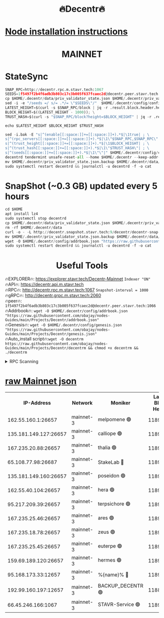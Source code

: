 <h1 align="center"> 🔥Decentr🔥</h1>

[Node installation instructions](https://github.com/obajay/nodes-Guides/tree/main/Projects/Decentr)
=
<h1 align="center"> MAINNET</h1>

# StateSync
```python
SNAP_RPC=http://decentr.rpc.m.stavr.tech:1067
SEEDS=1f5497f2b4f6adb3b803c17c3b005f637fcaec2d@decentr.peer.stavr.tech:1066
cp $HOME/.decentr/data/priv_validator_state.json $HOME/.decentr/priv_validator_state.json.backup
sed -i -e "/seeds =/ s/= .*/= \"$SEEDS\"/"  $HOME/.decentr/config/config.toml
LATEST_HEIGHT=$(curl -s $SNAP_RPC/block | jq -r .result.block.header.height); \
BLOCK_HEIGHT=$((LATEST_HEIGHT - 1000)); \
TRUST_HASH=$(curl -s "$SNAP_RPC/block?height=$BLOCK_HEIGHT" | jq -r .result.block_id.hash)

echo $LATEST_HEIGHT $BLOCK_HEIGHT $TRUST_HASH

sed -i.bak -E "s|^(enable[[:space:]]+=[[:space:]]+).*$|\1true| ; \
s|^(rpc_servers[[:space:]]+=[[:space:]]+).*$|\1\"$SNAP_RPC,$SNAP_RPC\"| ; \
s|^(trust_height[[:space:]]+=[[:space:]]+).*$|\1$BLOCK_HEIGHT| ; \
s|^(trust_hash[[:space:]]+=[[:space:]]+).*$|\1\"$TRUST_HASH\"| ; \
s|^(seeds[[:space:]]+=[[:space:]]+).*$|\1\"\"|" $HOME/.decentr/config/config.toml
decentrd tendermint unsafe-reset-all --home $HOME/.decentr --keep-addr-book
mv $HOME/.decentr/priv_validator_state.json.backup $HOME/.decentr/data/priv_validator_state.json
sudo systemctl restart decentrd && journalctl -u decentrd -f -o cat
```
# SnapShot (~0.3 GB) updated every 5 hours
```python
cd $HOME
apt install lz4
sudo systemctl stop decentrd
cp $HOME/.decentr/data/priv_validator_state.json $HOME/.decentr/priv_validator_state.json.backup
rm -rf $HOME/.decentr/data
curl -o - -L http://decentr.snapshot.stavr.tech:9/decentr/decentr-snap.tar.lz4 | lz4 -c -d - | tar -x -C $HOME/.decentr --strip-components 2
mv $HOME/.decentr/priv_validator_state.json.backup $HOME/.decentr/data/priv_validator_state.json
wget -O $HOME/.decentr/config/addrbook.json "https://raw.githubusercontent.com/obajay/nodes-Guides/main/Projects/Decentr/addrbook.json"
sudo systemctl restart decentrd && journalctl -u decentrd -f -o cat
```

 <h1 align="center"> Useful Tools</h1>

🔥EXPLORER🔥:     https://explorer.stavr.tech/Decentr-Mainnet        `Indexer "ON"` \
🔥API🔥:          https://decentr.api.m.stavr.tech \
🔥RPC🔥:          http://decentr.rpc.m.stavr.tech:1067              `Snapshot-interval = 1000` \
🔥gRPC🔥:         http://decentr.grpc.m.stavr.tech:2060 \
🔥peer🔥:         `1f5497f2b4f6adb3b803c17c3b005f637fcaec2d@decentr.peer.stavr.tech:1066` \
🔥Addrbook🔥:  `wget -O $HOME/.decentr/config/addrbook.json "https://raw.githubusercontent.com/obajay/nodes-Guides/main/Projects/Decentr/addrbook.json"` \
🔥Genesis🔥:  `wget -O $HOME/.decentr/config/genesis.json "https://raw.githubusercontent.com/obajay/nodes-Guides/main/Projects/Decentr/genesis.json"` \
🔥Auto_install script🔥:`wget -O decentrm https://raw.githubusercontent.com/obajay/nodes-Guides/main/Projects/Decentr/decentrm && chmod +x decentrm && ./decentrm`

<details>
<summary>RPC Scanning</summary>

<h2 align="center"> We scan nodes in real time every 4 hours. And we provide the final result of RPC endpoints.
We cannot influence the operation of these nodes in any way. </h2>


```python
If Voting Power is higher than 0 --> then the Node is a validator of the network and may be subject to attack and be a potential threat to the chain.
```
```python
We marked such validators with a red symbol
```

</details>

[raw Mainnet json](https://rpc-check.decentrm.stavr.tech/decentrm/rpc-decentrm-result.json)
=



<table><tr><th>IP-Address</th><th>Network</th><th>Moniker</th><th>Latest Block Height</th><th>Earliest Block Height</th><th>Catching Up</th><th>Tx Index</th><th>Voting Power</th><th>Scan Time</th></tr><tr><td>162.55.160.1:26657</td><td>mainnet-3</td><td>melpomene 🟢</td><td>11893106</td><td>1688950</td><td>False</td><td>on</td><td>0</td><td>2023-12-09T21:09:48.776915733UTC</td></tr><tr><td>135.181.149.127:26657</td><td>mainnet-3</td><td>calliope 🟢</td><td>11893107</td><td>1688950</td><td>False</td><td>on</td><td>0</td><td>2023-12-09T21:09:49.744700069UTC</td></tr><tr><td>167.235.20.88:26657</td><td>mainnet-3</td><td>thalia 🟢</td><td>11893108</td><td>1688950</td><td>False</td><td>on</td><td>0</td><td>2023-12-09T21:09:57.491468073UTC</td></tr><tr><td>65.108.77.98:26687</td><td>mainnet-3</td><td>StakeLab 🔴</td><td>11893108</td><td>1688950</td><td>False</td><td>on</td><td>5264636</td><td>2023-12-09T21:09:57.885165295UTC</td></tr><tr><td>135.181.149.160:26657</td><td>mainnet-3</td><td>poseidon 🟢</td><td>11893109</td><td>1688950</td><td>False</td><td>on</td><td>0</td><td>2023-12-09T21:10:00.536482417UTC</td></tr><tr><td>162.55.40.104:26657</td><td>mainnet-3</td><td>hera 🟢</td><td>11893109</td><td>1688950</td><td>False</td><td>on</td><td>0</td><td>2023-12-09T21:10:02.853317946UTC</td></tr><tr><td>95.217.209.39:26657</td><td>mainnet-3</td><td>terpsichore 🟢</td><td>11893109</td><td>1688950</td><td>False</td><td>on</td><td>0</td><td>2023-12-09T21:10:05.246529668UTC</td></tr><tr><td>167.235.25.46:26657</td><td>mainnet-3</td><td>ares 🟢</td><td>11893110</td><td>1688950</td><td>False</td><td>on</td><td>0</td><td>2023-12-09T21:10:09.668349014UTC</td></tr><tr><td>167.235.18.78:26657</td><td>mainnet-3</td><td>zeus 🟢</td><td>11893110</td><td>1688950</td><td>False</td><td>on</td><td>0</td><td>2023-12-09T21:10:09.918543181UTC</td></tr><tr><td>167.235.25.45:26657</td><td>mainnet-3</td><td>euterpe 🟢</td><td>11893111</td><td>1688950</td><td>False</td><td>on</td><td>0</td><td>2023-12-09T21:10:12.222140583UTC</td></tr><tr><td>159.69.189.120:26657</td><td>mainnet-3</td><td>hermes 🟢</td><td>11893111</td><td>1688950</td><td>False</td><td>on</td><td>0</td><td>2023-12-09T21:10:12.537548208UTC</td></tr><tr><td>95.168.173.33:12657</td><td>mainnet-3</td><td>%{name}% 🔴</td><td>11893107</td><td>8964001</td><td>False</td><td>on</td><td>4161890</td><td>2023-12-09T21:09:51.073179890UTC</td></tr><tr><td>192.99.160.197:12657</td><td>mainnet-3</td><td>BACKUP_DECENTR 🟢</td><td>11888001</td><td>11888001</td><td>False</td><td>off</td><td>0</td><td>2023-12-09T21:09:49.393859244UTC</td></tr><tr><td>66.45.246.166:1067</td><td>mainnet-3</td><td>STAVR-Service 🟢</td><td>11893107</td><td>11890001</td><td>False</td><td>on</td><td>0</td><td>2023-12-09T21:09:50.342702156UTC</td></tr></table>